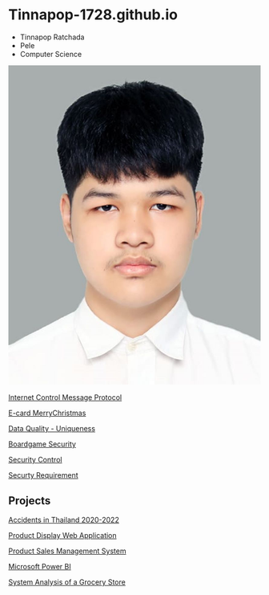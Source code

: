 # Tinnapop-1728.github.io
- Tinnapop Ratchada
 - Pele
 - Computer Science

![My Picture](/Image/nisitprofile.jpeg)

[Internet Control Message Protocol](icmp)

[E-card MerryChristmas](e-card.md)

[Data Quality - Uniqueness](uniqueness.md)

[Boardgame Security](boardgame.md)

[Security Control](security-control.md)

[Securty Requirement](security-requirement.md)

## Projects
[Accidents in Thailand 2020-2022](https://public.tableau.com/app/profile/tinnapop.ratchada/viz/ProjectFinal-Story1/Story1?publish=yes)

[Product Display Web Application](https://my-demo-nextjs-v21j.vercel.app/products)

[Product Sales Management System](https://www.figma.com/proto/Jnjkzni0odZwIX6qNDjij8/Untitled?node-id=30-879&t=ErI3xLQ9jQTR6ezI-1&starting-point-node-id=30%3A879)

[Microsoft Power BI](https://drive.google.com/file/d/1gDbFmeQnw6DvcJ8LdnAJSMZFcnUyfi7v/view?usp=sharing)

[System Analysis of a Grocery Store](https://drive.google.com/drive/folders/1m2owJfS5va7ZDQmmJsZWMsznIvYg30Ji?usp=sharing)
